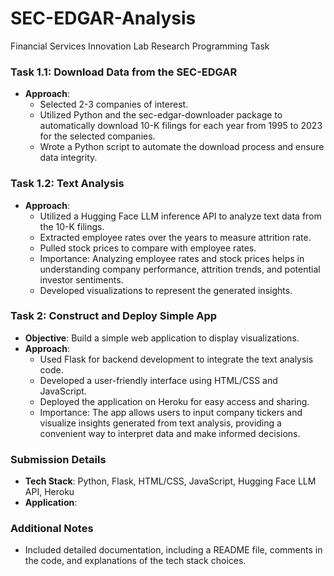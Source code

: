 # SEC-EDGAR-Analysis
Financial Services Innovation Lab Research Programming Task

### Task 1.1: Download Data from the SEC-EDGAR
- **Approach**:
  - Selected 2-3 companies of interest.
  - Utilized Python and the sec-edgar-downloader package to automatically download 10-K filings for each year from 1995 to 2023 for the selected companies.
  - Wrote a Python script to automate the download process and ensure data integrity.

### Task 1.2: Text Analysis
- **Approach**:
  - Utilized a Hugging Face LLM inference API to analyze text data from the 10-K filings.
  - Extracted employee rates over the years to measure attrition rate.
  - Pulled stock prices to compare with employee rates.
  - Importance: Analyzing employee rates and stock prices helps in understanding company performance, attrition trends, and potential investor sentiments.
  - Developed visualizations to represent the generated insights.

### Task 2: Construct and Deploy Simple App
- **Objective**: Build a simple web application to display visualizations.
- **Approach**:
  - Used Flask for backend development to integrate the text analysis code.
  - Developed a user-friendly interface using HTML/CSS and JavaScript.
  - Deployed the application on Heroku for easy access and sharing.
  - Importance: The app allows users to input company tickers and visualize insights generated from text analysis, providing a convenient way to interpret data and make informed decisions.

### Submission Details
- **Tech Stack**: Python, Flask, HTML/CSS, JavaScript, Hugging Face LLM API, Heroku
- **Application**:

### Additional Notes
- Included detailed documentation, including a README file, comments in the code, and explanations of the tech stack choices.